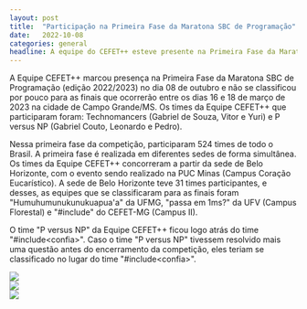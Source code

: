 ```yaml
---
layout: post
title:  "Participação na Primeira Fase da Maratona SBC de Programação"
date:   2022-10-08
categories: general
headline: A equipe do CEFET++ esteve presente na Primeira Fase da Maratona SBC de Programação e não se classificou para as finais por uma questão.
---
```


A Equipe CEFET++ marcou presença na Primeira Fase da Maratona SBC de Programação (edição 2022/2023) no dia 08 de outubro e não se classificou por pouco para as finais que ocorrerão entre os dias 16 e 18 de março de 2023 na cidade de Campo Grande/MS. Os times da Equipe CEFET++ que participaram foram: Technomancers (Gabriel de Souza, Vitor e Yuri) e P versus NP (Gabriel Couto, Leonardo e Pedro).

Nessa primeira fase da competição, participaram 524 times de todo o Brasil. A primeira fase é realizada em diferentes sedes de forma simultânea. Os times da Equipe CEFET++ concorreram a partir da sede de Belo Horizonte, com o evento sendo realizado na PUC Minas (Campus Coração Eucarístico). A sede de Belo Horizonte teve 31 times participantes, e desses, as equipes que se classificaram para as finais foram "Humuhumunukunukuapua'a" da UFMG, "passa em 1ms?" da UFV (Campus Florestal) e "#include<confia>" do CEFET-MG (Campus II).

O time "P versus NP" da Equipe CEFET++ ficou logo atrás do time "#include&lt;confia&gt;". Caso o time "P versus NP" tivessem resolvido mais uma questão antes do encerramento da competição, eles teriam se classificado no lugar do time "#include&lt;confia&gt;".


<div class="row d-flex justify-content-evenly">
    <div class="col-12 col-md-4 text-align-center mt-3 px-3">
        <img class="w-100 ratio ratio-1x1" style="object-fit: scale-down;" src="{{ '/assets/images/posts/post-image-03.jpg' | relative_url }}">
    </div>
    <div class="col-12 col-md-4 text-align-center mt-3 px-3">
        <img class="w-100 ratio ratio-1x1" style="object-fit: scale-down;" src="{{ '/assets/images/posts/post-image-04.jpg' | relative_url }}">
    </div>
    <div class="col-12 col-md-4 text-align-center mt-3 px-3">
        <img class="w-100 ratio ratio-1x1" style="object-fit: scale-down;" src="{{ '/assets/images/posts/post-image-05.jpg' | relative_url }}">
    </div>
</div>